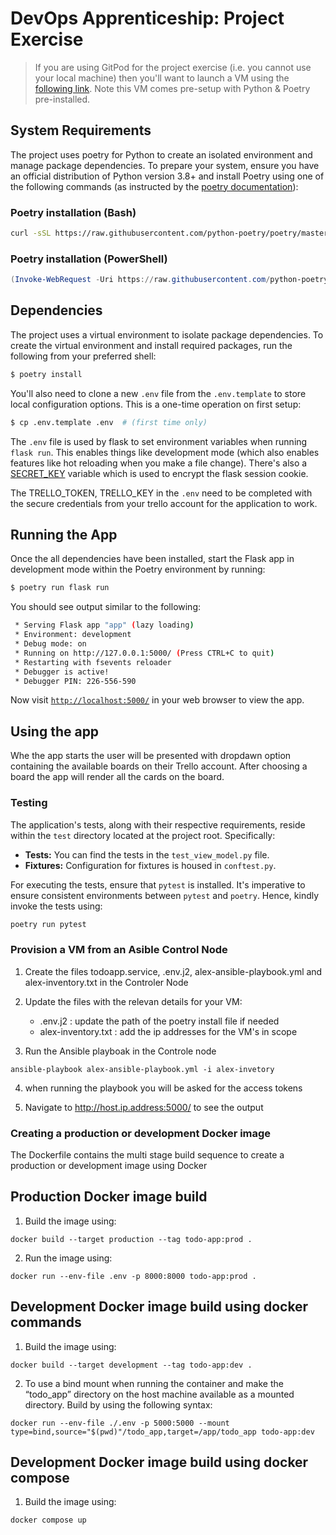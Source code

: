 # DevOps Apprenticeship: Project Exercise

> If you are using GitPod for the project exercise
> (i.e. you cannot use your local machine) then
> you'll want to launch a VM using the
> [following link](https://gitpod.io/#https://github.com/CorndelWithSoftwire/DevOps-Course-Starter).
> Note this VM comes pre-setup with Python &
> Poetry pre-installed.

## System Requirements

The project uses poetry for Python to create an
isolated environment and manage package
dependencies. To prepare your system, ensure you
have an official distribution of Python version
3.8+ and install Poetry using one of the following
commands (as instructed by the
[poetry documentation](https://python-poetry.org/docs/#system-requirements)):

### Poetry installation (Bash)

```bash
curl -sSL https://raw.githubusercontent.com/python-poetry/poetry/master/install-poetry.py | python -
```

### Poetry installation (PowerShell)

```powershell
(Invoke-WebRequest -Uri https://raw.githubusercontent.com/python-poetry/poetry/master/install-poetry.py -UseBasicParsing).Content | python -
```

## Dependencies

The project uses a virtual environment to isolate
package dependencies. To create the virtual
environment and install required packages, run the
following from your preferred shell:

```bash
$ poetry install
```

You'll also need to clone a new `.env` file from
the `.env.template` to store local configuration
options. This is a one-time operation on first
setup:

```bash
$ cp .env.template .env  # (first time only)
```

The `.env` file is used by flask to set
environment variables when running `flask run`.
This enables things like development mode (which
also enables features like hot reloading when you
make a file change). There's also a
[SECRET_KEY](https://flask.palletsprojects.com/en/1.1.x/config/#SECRET_KEY)
variable which is used to encrypt the flask
session cookie.

The TRELLO_TOKEN, TRELLO_KEY in the `.env` need to
be completed with the secure credentials from your
trello account for the application to work.

## Running the App

Once the all dependencies have been installed,
start the Flask app in development mode within the
Poetry environment by running:

```bash
$ poetry run flask run
```

You should see output similar to the following:

```bash
 * Serving Flask app "app" (lazy loading)
 * Environment: development
 * Debug mode: on
 * Running on http://127.0.0.1:5000/ (Press CTRL+C to quit)
 * Restarting with fsevents reloader
 * Debugger is active!
 * Debugger PIN: 226-556-590
```

Now visit
[`http://localhost:5000/`](http://localhost:5000/)
in your web browser to view the app.

## Using the app

Whe the app starts the user will be presented with
dropdawn option containing the available boards on
their Trello account. After choosing a board the
app will render all the cards on the board.

### Testing

The application's tests, along with their
respective requirements, reside within the `test`
directory located at the project root.
Specifically:

- **Tests:** You can find the tests in the
  `test_view_model.py` file.
- **Fixtures:** Configuration for fixtures is
  housed in `conftest.py`.

For executing the tests, ensure that `pytest` is
installed. It's imperative to ensure consistent
environments between `pytest` and `poetry`. Hence,
kindly invoke the tests using:

```bash
poetry run pytest

```

### Provision a VM from an Asible Control Node

1. Create the files todoapp.service, .env.j2,
   alex-ansible-playbook.yml and
   alex-inventory.txt in the Controler Node

2. Update the files with the relevan details for
   your VM:
   - .env.j2 : update the path of the poetry
     install file if needed
   - alex-inventory.txt : add the ip addresses for
     the VM's in scope
3. Run the Ansible playboak in the Controle node

```
ansible-playbook alex-ansible-playbook.yml -i alex-invetory

```

4.  when running the playbook you will be asked
    for the access tokens

5.  Navigate to http://host.ip.address:5000/ to
    see the output

### Creating a production or development Docker image

The Dockerfile contains the multi stage build
sequence to create a production or development
image using Docker

## Production Docker image build

1. Build the image using:

```
docker build --target production --tag todo-app:prod .

```

2. Run the image using:

```
docker run --env-file .env -p 8000:8000 todo-app:prod .

```

## Development Docker image build using docker commands

1. Build the image using:

```
docker build --target development --tag todo-app:dev .

```

2. To use a bind mount when running the container
   and make the “todo_app” directory on the host
   machine available as a mounted directory. Build
   by using the following syntax:

```
docker run --env-file ./.env -p 5000:5000 --mount type=bind,source="$(pwd)"/todo_app,target=/app/todo_app todo-app:dev

```

## Development Docker image build using docker compose

1. Build the image using:

```
docker compose up

```
